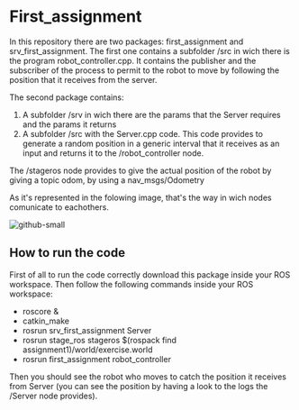 
# First_assignment

In this repository there are two packages: first_assignment and srv_first_assignment.
The first one contains a subfolder /src in wich there is the program robot_controller.cpp. It contains the publisher and the subscriber of the process to permit to the robot to move by following the position that it receives from the server.

The second package contains:

1) A subfolder /srv in wich there are the params that the Server requires and the params it returns
2) A subfolder /src with the Server.cpp code. This code provides to generate a random position in a generic interval that it receives as an input and returns it to the /robot_controller node.

The /stageros node provides to give the actual position of the robot by giving a topic odom, by using a nav_msgs/Odometry


As it's represented in the folowing image, that's the way in wich nodes comunicate to eachothers.

![github-small](https://user-images.githubusercontent.com/48511957/101025417-74aaf380-356d-11eb-8549-9952303d6bf4.png)

## How to run the code

First of all to run the code correctly download this package inside your ROS workspace. Then follow the following commands inside your ROS workspace:

* roscore &
* catkin_make
* rosrun srv_first_assignment Server
* rosrun stage_ros stageros $(rospack find assignment1)/world/exercise.world
* rosrun first_assignment robot_controller

Then you should see the robot who moves to catch the position it receives from Server (you can see the position by having a look to the logs the /Server node provides).


